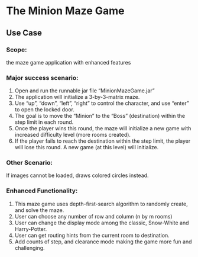 # The Minion Maze Game

## Use Case

### Scope: 

the maze game application with enhanced features

### Major success scenario:
  1. Open and run the runnable jar file “MinionMazeGame.jar”
  2. The application will initialize a 3-by-3-matrix maze.
  3. Use “up”, “down”, “left”, “right” to control the character, and use “enter” to open the locked door.
  4. The goal is to move the “Minion” to the “Boss” (destination) within the step limit in each round.
  5. Once the player wins this round, the maze will initialize a new game with increased difficulty level (more rooms created).
  6. If the player fails to reach the destination within the step limit, the player will lose this round. A new game (at this level) will   initialize.
  
### Other Scenario: 
  If images cannot be loaded, draws colored circles instead.
  
### Enhanced Functionality:
  1. This maze game uses depth-first-search algorithm to randomly create, and solve the maze.
  2. User can choose any number of row and column (n by m rooms)
  3. User can change the display mode among the classic, Snow-White and Harry-Potter.
  4. User can get routing hints from the current room to destination.
  5. Add counts of step, and clearance mode making the game more fun and challenging.

